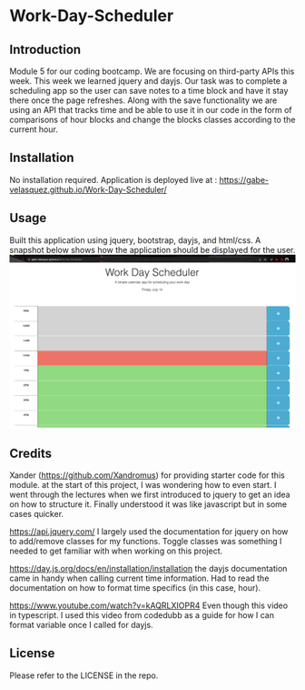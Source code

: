 # Work-Day-Scheduler
## Introduction
Module 5 for our coding bootcamp. We are focusing on third-party APIs this week. This week we learned jquery and dayjs. Our task was to complete a scheduling app so the user can save notes to a time block and have it stay there once the page refreshes. Along with the save functionality we are using an API that tracks time and be able to use it in our code in the form of comparisons of hour blocks and change the blocks classes according to the current hour.  
## Installation
No installation required.
Application is deployed live at : https://gabe-velasquez.github.io/Work-Day-Scheduler/

## Usage
Built this application using jquery, bootstrap, dayjs, and html/css. A snapshot below shows how the application should be displayed for the user. 
![Alt text](./assets/Application-Snap.png)

## Credits
Xander (https://github.com/Xandromus) for providing starter code for this module. at the start of this project, I was wondering how to even start. I went through the lectures when we first introduced to jquery to get an idea on how to structure it. Finally understood it was like javascript but in some cases quicker. 

https://api.jquery.com/
I largely used the documentation for jquery on how to add/remove classes for my functions. Toggle classes was something I needed to get familiar with when working on this project. 

https://day.js.org/docs/en/installation/installation
the dayjs documentation came in handy when calling current time information. Had to read the documentation on how to format time specifics (in this case, hour). 

https://www.youtube.com/watch?v=kAQRLXIOPR4
Even though this video in typescript. I used this video from codedubb as a guide for how I can format variable once I called for dayjs. 
## License
Please refer to the LICENSE in the repo.
